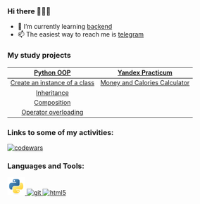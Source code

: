 ### Hi there 👨🏻‍💻

- 🌱 I’m currently learning [backend](https://practicum.yandex.ru/profile/backend-developer/?from=new_landing_backend-developer)
- 📫 The easiest way to reach me is [telegram](https://t.me/nikissem)

### My study projects

| [Python OOP](https://younglinux.info/oopython/course) | [Yandex Practicum](https://practicum.yandex.ru/profile/backend-developer/?from=new_landing_backend-developer) |
| :---: | :---: |
| [Create an instance of a class](https://github.com/nisemenov/create_class_instance.git) | [Money and Calories Calculator](https://github.com/nisemenov/hw_python_oop.git) |
| [Inheritance](https://github.com/nisemenov/inheritance.git) |  |
| [Composition](https://github.com/nisemenov/composition.git) |  |
| [Operator overloading](https://github.com/nisemenov/operator_overloading.git) |  |

<h3 align="left">Links to some of my activities:</h3>
<p align="left">
  <a href="https://www.codewars.com/users/nisemenov" target="_blank"> <img src="https://www.codewars.com/users/nisemenov/badges/small"alt="codewars"/> </a>
  </p>

<h3 align="left">Languages and Tools:</h3>
<p align="left"> 
  <a href="https://www.python.org" target="_blank"> <img src="https://raw.githubusercontent.com/devicons/devicon/master/icons/python/python-original.svg" alt="python" width="40" height="40"/> </a>
  <a href="https://git-scm.com/" target="_blank"> <img src="https://www.vectorlogo.zone/logos/git-scm/git-scm-icon.svg" alt="git" width="40" height="40"/> </a>
  <a href="https://my-learning.w3schools.com/tutorial/sql" target="_blank"> <img src="https://www.svgrepo.com/show/331760/sql-database-generic.svg" alt="html5" width="40" height="40"/> </a>    
  </p>

<!--
**DonFortes/DonFortes** is a ✨ _special_ ✨ repository because its `README.md` (this file) appears on your GitHub profile.
Here are some ideas to get you started:
- 🔭 I’m currently working on ...
- 🌱 I’m currently learning ...
- 👯 I’m looking to collaborate on ...
- 🤔 I’m looking for help with ...
- 💬 Ask me about ...
- 📫 How to reach me: ...
- 😄 Pronouns: ...
- ⚡ Fun fact: ...
-->
